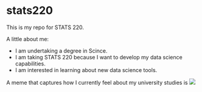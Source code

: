 # stats220

This is my repo for STATS 220. 

A little about me:

- I am undertaking a degree in Scince.
- I am taking STATS 220 because I want to develop my data science capabilities.
- I am interested in learning about new data science tools.

A meme that captures how I currently feel about my university studies is ![](https://c.tenor.com/8druEACXtX8AAAAd/tenor.gif)
